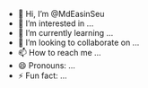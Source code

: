 - 👋 Hi, I’m @MdEasinSeu
- 👀 I’m interested in ...
- 🌱 I’m currently learning ...
- 💞️ I’m looking to collaborate on ...
- 📫 How to reach me ...
- 😄 Pronouns: ...
- ⚡ Fun fact: ...

<!---
MdEasinSeu/MdEasinSeu is a ✨ special ✨ repository because its `README.md` (this file) appears on your GitHub profile.
You can click the Preview link to take a look at your changes.
--->
